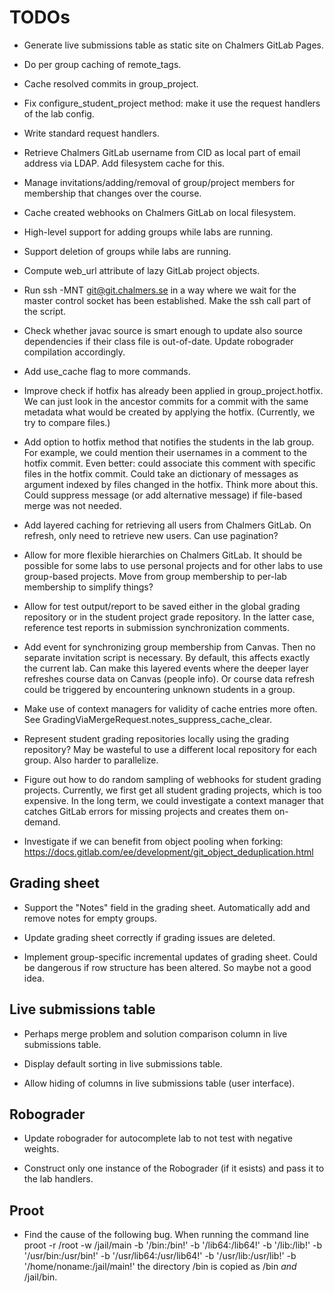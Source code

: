# TODOs

* Generate live submissions table as static site on Chalmers GitLab Pages.

* Do per group caching of remote_tags.

* Cache resolved commits in group_project.

* Fix configure_student_project method:
  make it use the request handlers of the lab config.

* Write standard request handlers.

* Retrieve Chalmers GitLab username from CID as local part of email address via LDAP.
  Add filesystem cache for this.

* Manage invitations/adding/removal of group/project members for membership that changes over the course.

* Cache created webhooks on Chalmers GitLab on local filesystem.

* High-level support for adding groups while labs are running.

* Support deletion of groups while labs are running.

* Compute web_url attribute of lazy GitLab project objects.

* Run ssh -MNT git@git.chalmers.se in a way where we wait for the master control socket has been established.
  Make the ssh call part of the script.

* Check whether javac source is smart enough to update also source dependencies if their class file is out-of-date.
  Update robograder compilation accordingly.

* Add use_cache flag to more commands.

* Improve check if hotfix has already been applied in group_project.hotfix.
  We can just look in the ancestor commits for a commit with the same metadata what would be created by applying the hotfix.
  (Currently, we try to compare files.)

* Add option to hotfix method that notifies the students in the lab group.
  For example, we could mention their usernames in a comment to the hotfix commit.
  Even better: could associate this comment with specific files in the hotfix commit.
  Could take an dictionary of messages as argument indexed by files changed in the hotfix.
  Think more about this.
  Could suppress message (or add alternative message) if file-based merge was not needed.

* Add layered caching for retrieving all users from Chalmers GitLab.
  On refresh, only need to retrieve new users.
  Can use pagination?

* Allow for more flexible hierarchies on Chalmers GitLab.
  It should be possible for some labs to use personal projects and for other labs to use group-based projects.
  Move from group membership to per-lab membership to simplify things?

* Allow for test output/report to be saved either in the global grading repository or in the student project grade repository.
  In the latter case, reference test reports in submission synchronization comments.

* Add event for synchronizing group membership from Canvas.
  Then no separate invitation script is necessary.
  By default, this affects exactly the current lab.
  Can make this layered events where the deeper layer refreshes course data on Canvas (people info).
  Or course data refresh could be triggered by encountering unknown students in a group.

* Make use of context managers for validity of cache entries more often.
  See GradingViaMergeRequest.notes_suppress_cache_clear.

* Represent student grading repositories locally using the grading repository?
  May be wasteful to use a different local repository for each group.
  Also harder to parallelize.

* Figure out how to do random sampling of webhooks for student grading projects.
  Currently, we first get all student grading projects, which is too expensive.
  In the long term, we could investigate a context manager that catches GitLab errors for missing projects and creates them on-demand.

* Investigate if we can benefit from object pooling when forking: https://docs.gitlab.com/ee/development/git_object_deduplication.html

## Grading sheet

* Support the "Notes" field in the grading sheet.
  Automatically add and remove notes for empty groups.

* Update grading sheet correctly if grading issues are deleted.

* Implement group-specific incremental updates of grading sheet.
  Could be dangerous if row structure has been altered.
  So maybe not a good idea.

## Live submissions table

* Perhaps merge problem and solution comparison column in live submissions table.

* Display default sorting in live submissions table.

* Allow hiding of columns in live submissions table (user interface).

## Robograder

* Update robograder for autocomplete lab to not test with negative weights.

* Construct only one instance of the Robograder (if it esists) and pass it to the lab handlers.

## Proot

* Find the cause of the following bug.
  When running the command line
    proot -r /root -w /jail/main -b '/bin:/bin!' -b '/lib64:/lib64!' -b '/lib:/lib!' -b '/usr/bin:/usr/bin!' -b '/usr/lib64:/usr/lib64!' -b '/usr/lib:/usr/lib!' -b '/home/noname:/jail/main!'
  the directory /bin is copied as /bin *and* /jail/bin.

